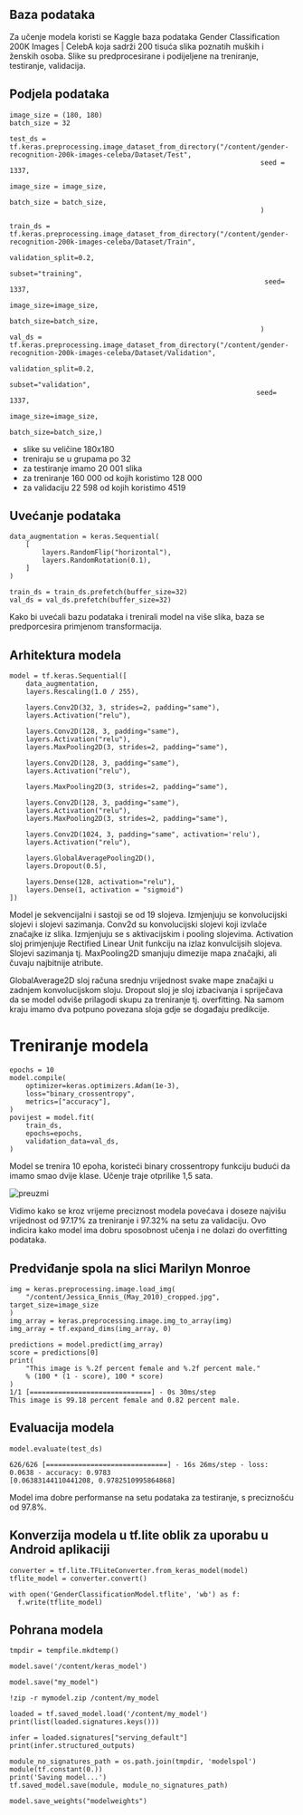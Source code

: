 ## Baza podataka

Za učenje modela koristi se Kaggle baza podataka Gender Classification 200K Images | CelebA koja sadrži 200 tisuća slika poznatih muških i ženskih osoba. Slike su predprocesirane i podijeljene na treniranje, testiranje, validacija.

## Podjela podataka
```
image_size = (180, 180)
batch_size = 32

test_ds = tf.keras.preprocessing.image_dataset_from_directory("/content/gender-recognition-200k-images-celeba/Dataset/Test",
                                                              seed = 1337,
                                                              image_size = image_size,
                                                              batch_size = batch_size,
                                                              )

train_ds = tf.keras.preprocessing.image_dataset_from_directory("/content/gender-recognition-200k-images-celeba/Dataset/Train",
                                                               validation_split=0.2,
                                                               subset="training",
                                                               seed= 1337,
                                                               image_size=image_size, 
                                                               batch_size=batch_size,
                                                              )
val_ds = tf.keras.preprocessing.image_dataset_from_directory("/content/gender-recognition-200k-images-celeba/Dataset/Validation",
                                                             validation_split=0.2,
                                                             subset="validation",
                                                             seed= 1337,
                                                             image_size=image_size,
                                                             batch_size=batch_size,)
```
* slike su veličine 180x180
* treniraju se u grupama po 32
* za testiranje imamo 20 001 slika
* za treniranje 160 000 od kojih koristimo 128 000
* za validaciju 22 598 od kojih koristimo 4519

## Uvećanje podataka
```
data_augmentation = keras.Sequential(
    [
        layers.RandomFlip("horizontal"),
        layers.RandomRotation(0.1),
    ]
)

train_ds = train_ds.prefetch(buffer_size=32)
val_ds = val_ds.prefetch(buffer_size=32)
```
Kako bi uvećali bazu podataka i trenirali model na više slika, baza se predporcesira primjenom transformacija.

## Arhitektura modela
```
model = tf.keras.Sequential([
    data_augmentation,
    layers.Rescaling(1.0 / 255),

    layers.Conv2D(32, 3, strides=2, padding="same"),
    layers.Activation("relu"),

    layers.Conv2D(128, 3, padding="same"),
    layers.Activation("relu"),
    layers.MaxPooling2D(3, strides=2, padding="same"),

    layers.Conv2D(128, 3, padding="same"),
    layers.Activation("relu"),

    layers.MaxPooling2D(3, strides=2, padding="same"),

    layers.Conv2D(128, 3, padding="same"),
    layers.Activation("relu"),
    layers.MaxPooling2D(3, strides=2, padding="same"),
    
    layers.Conv2D(1024, 3, padding="same", activation='relu'),
    layers.Activation("relu"),

    layers.GlobalAveragePooling2D(),
    layers.Dropout(0.5),

    layers.Dense(128, activation="relu"),
    layers.Dense(1, activation = "sigmoid")
])
```
Model je sekvencijalni i sastoji se od 19 slojeva.  Izmjenjuju se konvolucijski slojevi i slojevi sazimanja.
Conv2d su konvolucijski slojevi koji izvlače značajke iz slika. Izmjenjuju se s aktivacijskim i pooling slojevima. Activation sloj primjenjuje Rectified Linear Unit funkciju na izlaz konvulcijsih slojeva. Slojevi sazimanja tj. MaxPooling2D smanjuju dimezije mapa značajki, ali čuvaju najbitnije atribute. 

GlobalAverage2D sloj računa srednju vrijednost svake mape značajki u zadnjem konvolucijskom sloju. Dropout sloj je sloj izbacivanja i spriječava da se model odviše prilagodi skupu za treniranje tj. overfitting. Na samom kraju imamo dva potpuno povezana sloja gdje se događaju predikcije.

# Treniranje modela
```
epochs = 10
model.compile(
    optimizer=keras.optimizers.Adam(1e-3),
    loss="binary_crossentropy",
    metrics=["accuracy"],
)
povijest = model.fit(
    train_ds,
    epochs=epochs,
    validation_data=val_ds,
)
```
Model se trenira 10 epoha, koristeći binary crossentropy funkciju budući da imamo smao dvije klase. Učenje traje otprilike 1,5 sata. 

![preuzmi](https://user-images.githubusercontent.com/70230257/226565526-31f4a2e4-5c41-418c-8115-2550381dc3d6.png)

Vidimo kako se kroz vrijeme preciznost modela povećava i doseze najvišu vrijednost od 97.17% za treniranje i 97.32% na setu za validaciju. Ovo indicira kako model ima dobru sposobnost učenja i ne dolazi do overfitting podataka.

## Predviđanje spola na slici Marilyn Monroe
```
img = keras.preprocessing.image.load_img(
    "/content/Jessica_Ennis_(May_2010)_cropped.jpg", target_size=image_size
)
img_array = keras.preprocessing.image.img_to_array(img)
img_array = tf.expand_dims(img_array, 0)

predictions = model.predict(img_array)
score = predictions[0]
print(
    "This image is %.2f percent female and %.2f percent male."
    % (100 * (1 - score), 100 * score)
)
1/1 [==============================] - 0s 30ms/step
This image is 99.18 percent female and 0.82 percent male.
```

## Evaluacija modela

```
model.evaluate(test_ds)

626/626 [==============================] - 16s 26ms/step - loss: 0.0638 - accuracy: 0.9783
[0.06383144110441208, 0.9782510995864868]
```
Model ima dobre performanse na setu podataka za testiranje, s preciznošću od 97.8%. 

## Konverzija modela u tf.lite oblik za uporabu u Android aplikaciji
```
converter = tf.lite.TFLiteConverter.from_keras_model(model)
tflite_model = converter.convert()

with open('GenderClassificationModel.tflite', 'wb') as f:
  f.write(tflite_model)
```
## Pohrana modela
```
tmpdir = tempfile.mkdtemp()

model.save('/content/keras_model')

model.save("my_model")

!zip -r mymodel.zip /content/my_model

loaded = tf.saved_model.load('/content/my_model')
print(list(loaded.signatures.keys()))

infer = loaded.signatures["serving_default"]
print(infer.structured_outputs)

module_no_signatures_path = os.path.join(tmpdir, 'modelspol')
module(tf.constant(0.))
print('Saving model...')
tf.saved_model.save(module, module_no_signatures_path)

model.save_weights("modelweights")
```
